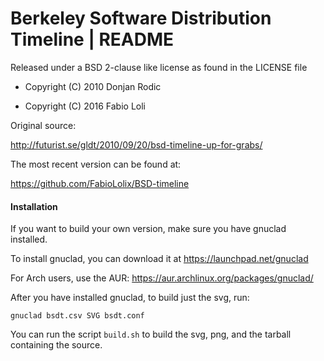 Berkeley Software Distribution Timeline | README
==================================


Released under a BSD 2-clause like license as found in the LICENSE file

* Copyright (C) 2010 Donjan Rodic

* Copyright (C) 2016 Fabio Loli


Original source:

http://futurist.se/gldt/2010/09/20/bsd-timeline-up-for-grabs/


The most recent version can be found at:

https://github.com/FabioLolix/BSD-timeline

#### Installation

If you want to build your own version, make sure you have gnuclad
installed.

To install gnuclad, you can download it at https://launchpad.net/gnuclad

For Arch users, use the AUR: https://aur.archlinux.org/packages/gnuclad/

After you have installed gnuclad, to build just the svg, run:

    gnuclad bsdt.csv SVG bsdt.conf

You can run the script `build.sh` to build the svg, png, and the tarball
containing the source.

